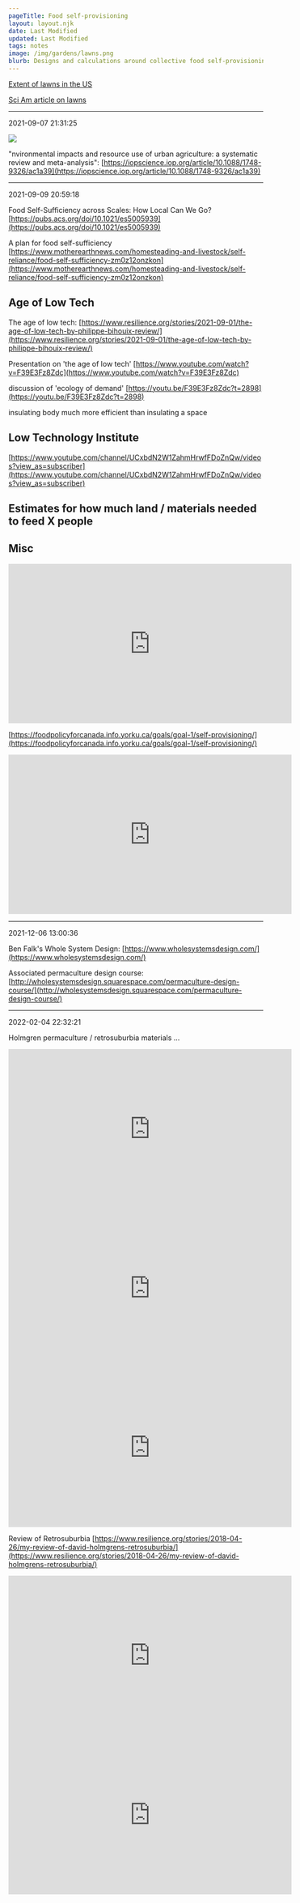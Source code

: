 ```yaml
---
pageTitle: Food self-provisioning
layout: layout.njk
date: Last Modified 
updated: Last Modified 
tags: notes 
image: /img/gardens/lawns.png
blurb: Designs and calculations around collective food self-provisioning
---
```


[Extent of lawns in the US](https://www.businessinsider.com/americas-biggest-crop-is-grass-2016-2)


[Sci Am article on lawns](https://blogs.scientificamerican.com/anthropology-in-practice/the-american-obsession-with-lawns/)

---
2021-09-07 21:31:25

![](/img/gardens/lca_analysis.png)

"nvironmental impacts and resource use of urban agriculture: a systematic review and meta-analysis": [https://iopscience.iop.org/article/10.1088/1748-9326/ac1a39](https://iopscience.iop.org/article/10.1088/1748-9326/ac1a39)

---
2021-09-09 20:59:18

Food Self-Sufficiency across Scales: How Local Can We Go? [https://pubs.acs.org/doi/10.1021/es5005939](https://pubs.acs.org/doi/10.1021/es5005939)

A plan for food self-sufficiency [https://www.motherearthnews.com/homesteading-and-livestock/self-reliance/food-self-sufficiency-zm0z12onzkon](https://www.motherearthnews.com/homesteading-and-livestock/self-reliance/food-self-sufficiency-zm0z12onzkon)

## Age of Low Tech

The age of low tech: [https://www.resilience.org/stories/2021-09-01/the-age-of-low-tech-by-philippe-bihouix-review/](https://www.resilience.org/stories/2021-09-01/the-age-of-low-tech-by-philippe-bihouix-review/)

Presentation on 'the age of low tech' [https://www.youtube.com/watch?v=F39E3Fz8Zdc](https://www.youtube.com/watch?v=F39E3Fz8Zdc)

discussion of 'ecology of demand' [https://youtu.be/F39E3Fz8Zdc?t=2898](https://youtu.be/F39E3Fz8Zdc?t=2898)

insulating body much more efficient than insulating a space 

## Low Technology Institute

[https://www.youtube.com/channel/UCxbdN2W1ZahmHrwfFDoZnQw/videos?view_as=subscriber](https://www.youtube.com/channel/UCxbdN2W1ZahmHrwfFDoZnQw/videos?view_as=subscriber)

## Estimates for how much land / materials needed to feed X people

## Misc

<iframe width="560" height="315" src="https://www.youtube.com/embed/yRap1GsfcT8" title="YouTube video player" frameborder="0" allow="accelerometer; autoplay; clipboard-write; encrypted-media; gyroscope; picture-in-picture" allowfullscreen></iframe>

[https://foodpolicyforcanada.info.yorku.ca/goals/goal-1/self-provisioning/](https://foodpolicyforcanada.info.yorku.ca/goals/goal-1/self-provisioning/)

<iframe width="560" height="315" src="https://www.youtube.com/embed/HAZwj23DxVE" title="YouTube video player" frameborder="0" allow="accelerometer; autoplay; clipboard-write; encrypted-media; gyroscope; picture-in-picture" allowfullscreen></iframe>

---
2021-12-06 13:00:36

Ben Falk's Whole System Design: [https://www.wholesystemsdesign.com/](https://www.wholesystemsdesign.com/)

Associated permaculture design course: [http://wholesystemsdesign.squarespace.com/permaculture-design-course/](http://wholesystemsdesign.squarespace.com/permaculture-design-course/)

---
2022-02-04 22:32:21

Holmgren permaculture / retrosuburbia materials ...

<iframe width="560" height="315" src="https://www.youtube.com/embed/roO5FJZNmBM" title="YouTube video player" frameborder="0" allow="accelerometer; autoplay; clipboard-write; encrypted-media; gyroscope; picture-in-picture" allowfullscreen></iframe>

<iframe width="560" height="315" src="https://www.youtube.com/embed/Z6mzFRyFLec" title="YouTube video player" frameborder="0" allow="accelerometer; autoplay; clipboard-write; encrypted-media; gyroscope; picture-in-picture" allowfullscreen></iframe>

<iframe width="560" height="315" src="https://www.youtube.com/embed/Mk48lxgs-5c" title="YouTube video player" frameborder="0" allow="accelerometer; autoplay; clipboard-write; encrypted-media; gyroscope; picture-in-picture" allowfullscreen></iframe>

Review of Retrosuburbia [https://www.resilience.org/stories/2018-04-26/my-review-of-david-holmgrens-retrosuburbia/](https://www.resilience.org/stories/2018-04-26/my-review-of-david-holmgrens-retrosuburbia/)

<iframe width="560" height="315" src="https://www.youtube.com/embed/fBInCAXNnfs" title="YouTube video player" frameborder="0" allow="accelerometer; autoplay; clipboard-write; encrypted-media; gyroscope; picture-in-picture" allowfullscreen></iframe>

<iframe width="560" height="315" src="https://www.youtube.com/embed/sKKOdCX9krM" title="YouTube video player" frameborder="0" allow="accelerometer; autoplay; clipboard-write; encrypted-media; gyroscope; picture-in-picture" allowfullscreen></iframe>
